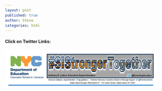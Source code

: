 ```yaml
---
layout: post
published: true
author: Steve
categories: html 
---
```

#### Click on Twitter Links:  

<img usemap="#image-map" src="/img/SIBO Header.png">
<map name="image-map">
    <area target="_blank" alt="VGTwitter" title="VGTwitter" href="http://twitter.com/vgallassio" coords="624,217,525,238" shape="rect">
</map>
